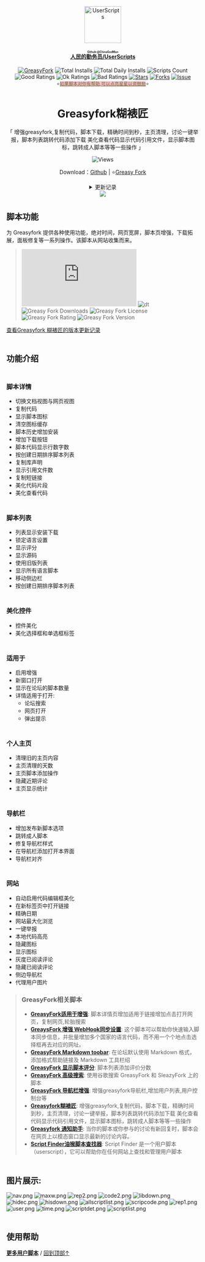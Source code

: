 <!--AUTO_SHIELDS_PLEASE_DONT_DELETE_IT-->
<center><div align="center"><a href="https://github.com/ChinaGodMan" target="_blank">
    <img height="96px" width="96px" src="https://avatars.githubusercontent.com/u/96548841?v=4" alt="UserScripts"></a>
<h4><a href="https://github.com/ChinaGodMan/UserScripts" target="_blank"><ruby>人民的勤务员/UserScripts<rt>Github:@ChinaGodMan</rt></ruby></a></h4>
<a href="https://greasyfork.org/users/1169082-%E4%BA%BA%E6%B0%91%E7%9A%84%E5%8B%A4%E5%8A%A1%E5%91%98?per_page=200" target="_blank"><img src="https://img.shields.io/static/v1?label=%20&message=GreasyFork&logo=greasyfork&logoColor=white&labelColor=%23670000&color=%23670000&style=for-the-badge" alt="GreasyFork"></a>
<img src="https://img.shields.io/badge/dynamic/json?&label=%E6%89%80%E6%9C%89%E8%84%9A%E6%9C%AC%E6%80%BB%E5%AE%89%E8%A3%85%E6%95%B0&query=$.totalInstalls&logo=greasyfork&logoColor=white&labelColor=%23670000&color=blue&style=for-the-badge&url=https://github.com/ChinaGodMan/UserScriptsHistory/raw/main/total_installs.json" alt="Total Installs">
<img src="https://img.shields.io/badge/dynamic/json?&label=%E4%BB%8A%E6%97%A5%E6%89%80%E6%9C%89%E8%84%9A%E6%9C%AC%E5%AE%89%E8%A3%85%E6%95%B0&query=$.totalDailyInstalls&logo=greasyfork&logoColor=white&labelColor=%23670000&color=blue&style=for-the-badge&url=https://github.com/ChinaGodMan/UserScriptsHistory/raw/main/total_installs.json" alt="Total Daily Installs">
<img src="https://img.shields.io/badge/dynamic/json?&label=%E8%84%9A%E6%9C%AC%E6%95%B0%E9%87%8F&query=$.numScripts&logo=greasyfork&logoColor=white&labelColor=%23670000&color=%23670000&style=for-the-badge&url=https://github.com/ChinaGodMan/UserScriptsHistory/raw/main/total_installs.json" alt="Scripts Count"><br>
<img src="https://img.shields.io/badge/dynamic/json?&label=%E6%89%80%E6%9C%89%E5%A5%BD%E8%AF%84&query=$.totalGoodRatings&logo=greasyfork&logoColor=white&labelColor=%23670000&color=4CAF50&style=for-the-badge&url=https://github.com/ChinaGodMan/UserScriptsHistory/raw/main/total_installs.json" alt="Good Ratings">
<img src="https://img.shields.io/badge/dynamic/json?&label=%E6%89%80%E6%9C%89%E4%B8%80%E8%88%AC&query=$.totalOkRatings&logo=greasyfork&logoColor=white&labelColor=%23670000&color=FF9800&style=for-the-badge&url=https://github.com/ChinaGodMan/UserScriptsHistory/raw/main/total_installs.json" alt="Ok Ratings">
<img src="https://img.shields.io/badge/dynamic/json?label=%E6%89%80%E6%9C%89%E5%B7%AE%E8%AF%84&query=$.totalBadRatings&logo=greasyfork&logoColor=white&labelColor=%23670000&color=F44336&style=for-the-badge&url=https://github.com/ChinaGodMan/UserScriptsHistory/raw/main/total_installs.json" alt="Bad Ratings">
<a href="https://github.com/ChinaGodMan/UserScripts" target="_blank"><img src="https://img.shields.io/github/stars/ChinaGodMan/UserScripts?label=%E6%98%9F%E6%A0%87&logo=github&logoColor=white&labelColor=black&color=FF69B4&style=for-the-badge" alt="Stars"></a>
<a href="https://github.com/ChinaGodMan/UserScripts" target="_blank"><img src="https://img.shields.io/github/forks/ChinaGodMan/UserScripts?label=%E5%A4%8D%E5%88%BB&logo=github&logoColor=white&labelColor=black&color=grey&style=for-the-badge" alt="Forks"></a>
<a href="https://github.com/ChinaGodMan/UserScripts/issues" target="_blank"><img src="https://img.shields.io/github/issues/ChinaGodMan/UserScripts?label=%E9%97%AE%E9%A2%98&logo=github&logoColor=white&labelColor=black&style=for-the-badge" alt="Issue"></a>
<center><div align="center"><sub>⭐<a href="https://github.com/ChinaGodMan/UserScripts" target="_blank" style="color: #556B2F; background-color: pink;">如果脚本对你有帮助,可以点亮星星以资鼓励</a>⭐</sub></div></center>
</div></center>
<img height=6px width="100%" src="https://media.chatgptautorefresh.com/images/separators/gradient-aqua.png?latest">
<!--AUTO_SHIELDS_PLEASE_DONT_DELETE_IT-END-->
<center><div align="center">
    <h1>Greasyfork糊裱匠</h1>
    <p>「 增强greasyfork,复制代码，脚本下载，精确时间到秒，主页清理，讨论一键举报，脚本列表跳转代码添加下载 美化查看代码显示代码引用文件，显示脚本图标，跳转成人脚本等等一些操作 」</p>
    <img src="https://views.whatilearened.today/views/github/497346/hmjz100.svg" alt="Views">
    <p>Download：<a href="https://github.com/ChinaGodMan/UserScripts/tree/main/Script details/greasyfork-utility-toolkit">Github</a> | ⭐<a
            href="https://greasyfork.org/zh-CN/scripts/497346">Greasy
            Fork</a></p><details><summary>更新记录</summary><ul>
<li><strong>2024/8/29 02:37 - Ver: 2.2.0.70</strong> <em>脚本详情页,所有脚本列表添加<code>脚本评分</code>.</em></li>
<li><strong>2024/8/27 13:37 - Ver: 2.2.0.65</strong> <em>修复兼容性.</em></li>
<li><strong>2024/8/26 08:32 - Ver: 2.2.0.62</strong> <em>新增在脚本列表顶部添加下载按钮,点击下载所有脚本</em></li>
<li><strong>2024/8/24 03:23 - Ver: 2.2.0.59</strong></li>
<li>
<p><em>优化：优化脚本列表图标显示位置</em></p>
</li>
<li>
<p><strong>2024/8/23 06:12 - Ver: 2.2.0.57</strong></p>
</li>
<li>
<p><em>优化：优化设置界面代码</em></p>
</li>
<li>
<p><strong>2024/8/20 02:20 - Ver: 2.2.0.53</strong></p>
</li>
<li>
<p><em>修复：修正脚本设置界面在移动设备上显示错乱问题</em></p>
</li>
<li>
<p><strong>2024/8/14 17:43 - Ver: 2.2.0.47</strong></p>
</li>
<li>
<p><em>新增：增加越南语言包，感谢网友 <a href="https://greasyfork.org/zh-CN/scripts/497346/discussions/255571">RenjiYuusei</a> 翻译</em></p>
</li>
<li>
<p><strong>2024/8/13 04:43 - Ver: 2.2.0.44</strong></p>
</li>
<li>
<p><em>新增：增加 WebHook 页快捷跳转脚本管理</em></p>
</li>
<li>
<p><strong>2024/8/4 22:09 - Ver: 2.2.0.35</strong></p>
</li>
<li>
<p><em>修复：修复监听规则变化导致动态监听失败</em></p>
<ul>
<li><em>监听规则增加：<code>user-script-list-section browse-script-list</code></em></li>
</ul>
</li>
<li>
<p><strong>2024/7/20 - Ver: 2.2.0.14</strong></p>
</li>
<li>
<p><em>复制 <a href="https://greasyfork.org/zh-CN/scripts/475722">GreasyFork 优化</a> 中的新 CSS</em></p>
</li>
<li>
<p><strong>2024/7/17 - Ver: 2.2.0.9</strong></p>
</li>
<li>
<p><em>新增：</em></p>
<ul>
<li><em>增加 <a href="https://greasyfork.org/zh-CN/scripts/475722">GreasyFork 优化</a> 中的脚本双列显示</em></li>
<li><em>增加 <a href="https://greasyfork.org/zh-CN/scripts/475722">GreasyFork 优化</a> 中的美化导航栏</em></li>
<li><em>增加固定网站侧边操作栏</em></li>
</ul>
</li>
<li>
<p><strong>2024/7/15 - Ver: 2.2.0.8</strong></p>
</li>
<li>
<p><em>新增：完全的繁体语言支持</em></p>
</li>
<li>
<p><strong>2024/7/15 - Ver: 2.2.0.7</strong></p>
</li>
<li><em>新增：</em><ul>
<li><em>增加侧边导航栏开关</em></li>
<li><em>增加图片代理（开启时不兼容 <a href="https://greasyfork.org/zh-CN/scripts/475722">GreasyFork 优化</a> 中的图片浏览）</em></li>
</ul>
</li>
<li>
<p><em>修复：</em></p>
<ul>
<li><em>修复在移动设备上浏览图片超出浏览器外的问题</em></li>
<li><em>修改在编辑代码时自动勾选美化</em></li>
</ul>
</li>
<li>
<p><strong>2024/7/14 - Ver: 2.2.0.6</strong></p>
</li>
<li><em>新增：</em><ul>
<li><em>添加导航栏展开 "更多"</em></li>
<li><em>增加 <a href="https://greasyfork.org/zh-CN/scripts/467078">Greasy Fork 增强</a> 中的侧边导航栏</em></li>
</ul>
</li>
<li>
<p><em>优化：完善对多语言的支持</em></p>
</li>
<li>
<p><strong>2024/7/13 - Ver: 2.2.0.5</strong></p>
</li>
<li><em>新增：</em><ul>
<li><em>增加自动登录 <a href="https://greasyfork.org/zh-CN/scripts/475722">GreasyFork 优化</a></em></li>
</ul>
</li>
<li><em>修复：</em><ul>
<li><em>修复显示列表上的脚本安装状态</em></li>
</ul>
</li>
<li><em>优化：完善对多语言的支持</em></li>
</ul></details> 
    <img src="https://raw.gitmirror.com/ChinaGodMan/UserScriptsHistory/main/stats/497346.png?t=1861894861">
</div></center>

<img height=6px width="100%" src="https://media.chatgptautorefresh.com/images/separators/gradient-aqua.png?latest">

## 脚本功能

为 Greasyfork 提供各种使用功能，绝对时间，网页宽屏，脚本页增强，下载拓展，面板修复等一系列操作。该脚本从网站收集而来。
>![size](https://img.shields.io/github/size/ChinaGodMan/UserScripts/Greasyfork%20Utility%20Toolkit.user.js?color=%23990000)
![dt](https://img.shields.io/greasyfork/dt/497346?color=%23990000&label=Installs)
![Greasy Fork Downloads](https://img.shields.io/greasyfork/dd/497346?color=%23990000)
![Greasy Fork License](https://img.shields.io/greasyfork/l/497346?color=%23990000)
![Greasy Fork Rating](https://img.shields.io/greasyfork/rating-count/497346?color=%23990000)
![Greasy Fork Version](https://img.shields.io/greasyfork/v/497346?color=%23990000)

  <p><a href="#:~:text=更新信息">查看Greasyfork 糊裱匠的版本更新记录</a></p>
<img height=6px width="100%" src="https://media.chatgptautorefresh.com/images/separators/gradient-aqua.png?latest">

## 功能介绍
<img height=6px width="100%" src="https://media.chatgptautorefresh.com/images/separators/gradient-aqua.png?latest">

### 脚本详情

- 切换文档视图与网页视图
- 复制代码
- 显示脚本图标
- 清空图标缓存
- 脚本历史增加安装
- 增加下载按钮
- 脚本代码显示行数字数
- 按创建日期排序脚本列表
- 复制库声明
- 显示引用文件数
- 复制短链接
- 美化代码片段
- 美化查看代码

<img height=6px width="100%" src="https://media.chatgptautorefresh.com/images/separators/gradient-aqua.png?latest">

### 脚本列表

- 列表显示安装下载
- 锁定语言设置
- 显示评分
- 显示源码
- 使用旧版列表
- 显示所有语言脚本
- 移动侧边栏
- 按创建日期排序脚本列表

<img height=6px width="100%" src="https://media.chatgptautorefresh.com/images/separators/gradient-aqua.png?latest">

### 美化控件

- 控件美化
- 美化选择框和单选框标签

<img height=6px width="100%" src="https://media.chatgptautorefresh.com/images/separators/gradient-aqua.png?latest">

### 适用于

- 启用增强
- 新窗口打开
- 显示在论坛的脚本数量
- 详情适用于打开:
  - 论坛搜索
  - 网页打开
  - 弹出提示

<img height=6px width="100%" src="https://media.chatgptautorefresh.com/images/separators/gradient-aqua.png?latest">

### 个人主页

- 清理旧的主页内容
- 主页清理的天数
- 主页脚本添加操作
- 隐藏近期评论
- 主页显示统计

<img height=6px width="100%" src="https://media.chatgptautorefresh.com/images/separators/gradient-aqua.png?latest">

### 导航栏

- 增加发布新脚本选项
- 跳转成人脚本
- 修复导航栏样式
- 在导航栏添加打开本界面
- 导航栏对齐

<img height=6px width="100%" src="https://media.chatgptautorefresh.com/images/separators/gradient-aqua.png?latest">

### 网站

- 自动启用代码编辑框美化
- 在新标签页中打开链接
- 精确日期
- 网站最大化浏览
- 一键举报
- 本地代码高亮
- 隐藏图标
- 显示图标
- 灰度已阅读评论
- 隐藏已阅读评论
- 侧边导航栏
- 代理用户图片


<!--AUTO_ABOUT_PLEASE_DONT_DELETE_IT-->
> ### GreasyFork相关脚本
> - [**GreasyFork适用于增强**](https://greasyfork.org/scripts/497317): 脚本详情页增加适用于链接增加点击打开网页，复制网页,轮胎搜索
> - [**GreaysFork 增强 WebHook同步设置**](https://greasyfork.org/scripts/506717): 这个脚本可以帮助你快速输入脚本同步信息，并批量增加多个国家的语言代码，而不用一个个地点击选择框再去对应的网址。
> - [**GreasyFork Markdown toobar**](https://greasyfork.org/scripts/505164): 在论坛默认使用 Markdown 格式，添加格式帮助链接及 Markdown 工具栏绍
> - [**GreasyFork 显示脚本评分**](https://greasyfork.org/scripts/501119): 脚本列表添加评价分数
> - [**GreasyFork 高级搜索**](https://greasyfork.org/scripts/505215): 使用谷歌搜索 GreasyFork 和 SleazyFork 上的脚本 
> - [**GreasyFork 导航栏增强**](https://greasyfork.org/scripts/501880): 增强greasyfork导航栏,增加用户列表,用户控制台等
> - [**Greasyfork糊裱匠**](https://greasyfork.org/scripts/497346): 增强greasyfork,复制代码，脚本下载，精确时间到秒，主页清理，讨论一键举报，脚本列表跳转代码添加下载 美化查看代码显示代码引用文件，显示脚本图标，跳转成人脚本等等一些操作
> - [**Greasyfork 通知助手**](https://greasyfork.org/scripts/506345): 当你的脚本或你参与的讨论有新回复时，脚本会在网页上以模态窗口显示最新的讨论内容。
> - [**Script Finder油猴脚本查找器**](https://greasyfork.org/scripts/498904): Script Finder 是一个用户脚本（userscript），它可以帮助你在任何网站上查找和管理用户脚本

<!--AUTO_ABOUT_PLEASE_DONT_DELETE_IT-END-->

<img height=6px width="100%" src="https://media.chatgptautorefresh.com/images/separators/gradient-aqua.png?latest">

## 图片展示:

![nav.png](https://s2.loli.net/2024/08/05/ePCZp6TINsnLyht.png)
![maxw.png](https://s2.loli.net/2024/08/05/NuKCdETWZ8epkVO.png)
![rep2.png](https://s2.loli.net/2024/08/05/oBN6yVteI5phWDa.png)
![code2.png](https://s2.loli.net/2024/08/05/7K5uIdoYv3l8LkR.png)
![libdown.png](https://s2.loli.net/2024/08/05/XNcaLeiAxbzvhZu.png)
![hidec.png](https://s2.loli.net/2024/08/05/dPgULVlHmuIiqDC.png)
![hisdown.png](https://s2.loli.net/2024/08/05/kuNwm3VWlhce7sH.png)
![allscriptlist.png](https://s2.loli.net/2024/08/05/Oq9DGAm7FzjpSg6.png)
![scripcode.png](https://s2.loli.net/2024/08/05/g7FXurVS2ynjvab.png)
![rep1.png](https://s2.loli.net/2024/08/05/IbWEv1nFUuXfs4e.png)
![user.png](https://s2.loli.net/2024/08/05/felk9jJKWDMLI54.png)
![time.png](https://s2.loli.net/2024/08/05/9ZTCra3btwQRzqj.png)
![scriptdet.png](https://s2.loli.net/2024/08/05/9pMfdUi2qHDREek.png)
![scriptlist.png](https://s2.loli.net/2024/08/05/3xrMsHPSDtTf8hu.png)

<!--AUTO_HELP_PLEASE_DONT_DELETE_IT-->

<img height=6px width="100%" src="https://media.chatgptautorefresh.com/images/separators/gradient-aqua.png?latest">

## 使用帮助
<p><a href="https://github.com/ChinaGodMan/UserScripts"><strong>更多用户脚本</strong></a> /
<a href="#top">回到顶部↑</a></p>
<!--AUTO_HELP_PLEASE_DONT_DELETE_IT-END-->
